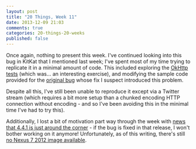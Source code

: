 ```yaml
---
layout: post
title: "20 Things, Week 11"
date: 2013-12-09 21:03
comments: true
categories: 20-things-20-weeks
published: false
---
```


Once again, nothing to present this week. I've continued looking into this bug in KitKat that I mentioned last week; I've spent most of my time trying to replicate it in a minimal amount of code. This included exploring the [OkHttp tests](https://github.com/square/okhttp) (which was... an interesting exercise), and modifying the sample code provided for the [original bug](https://code.google.com/p/android/issues/detail?id=38817) whose fix I suspect introduced this problem.

Despite all this, I've still been unable to reproduce it except via a Twitter stream (which requires a bit more setup than a chunked encoding HTTP connection without encoding - and so I've been avoiding this in the minimal time I've had to try this).

Additionally, I lost a bit of motivation part way through the week with [news that 4.4.1 is just around the corner](http://www.xda-developers.com/android/android-4-4-1-update-for-the-nexus-5-now-live/) - if the bug is fixed in that release, I won't bother working on it anymore! Unfortunately, as of this writing, there's still [no Nexus 7 2012 image available](https://developers.google.com/android/nexus/images).